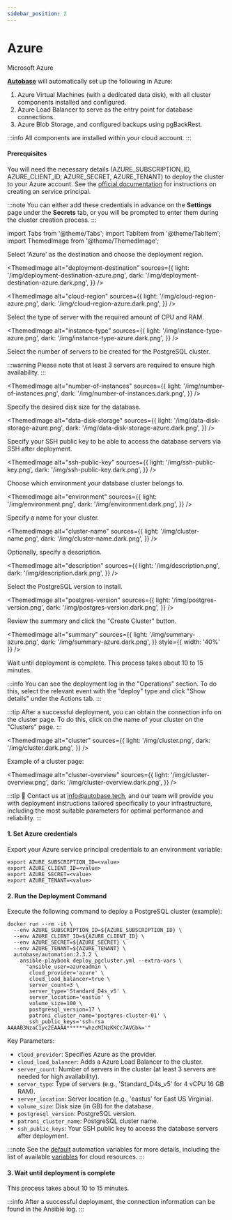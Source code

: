 ```yaml
---
sidebar_position: 2
---
```


# Azure

Microsoft Azure

**[Autobase](https://github.com/vitabaks/autobase)** will automatically set up the following in Azure:

1. Azure Virtual Machines (with a dedicated data disk), with all cluster components installed and configured.
2. Azure Load Balancer to serve as the entry point for database connections.
3. Azure Blob Storage, and configured backups using pgBackRest.

:::info
All components are installed within your cloud account.
:::

#### Prerequisites

You will need the necessary details (AZURE_SUBSCRIPTION_ID, AZURE_CLIENT_ID, AZURE_SECRET, AZURE_TENANT) to deploy the cluster to your Azure account.
See the [official documentation](https://learn.microsoft.com/en-us/azure/developer/ansible/create-ansible-service-principal?tabs=azure-cli) for instructions on creating an service principal.

:::note
You can either add these credentials in advance on the **Settings** page under the **Secrets** tab, or you will be prompted to enter them during the cluster creation process.
:::

import Tabs from '@theme/Tabs';
import TabItem from '@theme/TabItem';
import ThemedImage from '@theme/ThemedImage';

<Tabs>
  <TabItem value="console-ui" label="Console (UI)" default>

Select 'Azure' as the destination and choose the deployment region.

<ThemedImage
  alt="deployment-destination"
  sources={{
    light: '/img/deployment-destination-azure.png',
    dark: '/img/deployment-destination-azure.dark.png',
  }}
/>

<ThemedImage
  alt="cloud-region"
  sources={{
    light: '/img/cloud-region-azure.png',
    dark: '/img/cloud-region-azure.dark.png',
  }}
/>

Select the type of server with the required amount of CPU and RAM.

<ThemedImage
  alt="instance-type"
  sources={{
    light: '/img/instance-type-azure.png',
    dark: '/img/instance-type-azure.dark.png',
  }}
/>

Select the number of servers to be created for the PostgreSQL cluster.

:::warning
Please note that at least 3 servers are required to ensure high availability.
:::

<ThemedImage
  alt="number-of-instances"
  sources={{
    light: '/img/number-of-instances.png',
    dark: '/img/number-of-instances.dark.png',
  }}
/>

Specify the desired disk size for the database.

<ThemedImage
  alt="data-disk-storage"
  sources={{
    light: '/img/data-disk-storage-azure.png',
    dark: '/img/data-disk-storage-azure.dark.png',
  }}
/>

Specify your SSH public key to be able to access the database servers via SSH after deployment.

<ThemedImage
  alt="ssh-public-key"
  sources={{
    light: '/img/ssh-public-key.png',
    dark: '/img/ssh-public-key.dark.png',
  }}
/>

Choose which environment your database cluster belongs to.

<ThemedImage
  alt="environment"
  sources={{
    light: '/img/environment.png',
    dark: '/img/environment.dark.png',
  }}
/>

Specify a name for your cluster.

<ThemedImage
  alt="cluster-name"
  sources={{
    light: '/img/cluster-name.png',
    dark: '/img/cluster-name.dark.png',
  }}
/>

Optionally, specify a description.

<ThemedImage
  alt="description"
  sources={{
    light: '/img/description.png',
    dark: '/img/description.dark.png',
  }}
/>

Select the PostgreSQL version to install.

<ThemedImage
  alt="postgres-version"
  sources={{
    light: '/img/postgres-version.png',
    dark: '/img/postgres-version.dark.png',
  }}
/>

Review the summary and click the "Create Cluster" button.

<ThemedImage
  alt="summary"
  sources={{
    light: '/img/summary-azure.png',
    dark: '/img/summary-azure.dark.png',
  }}
  style={{ width: '40%' }}
/>

Wait until deployment is complete. This process takes about 10 to 15 minutes.

:::info
You can see the deployment log in the "Operations" section. To do this, select the relevant event with the "deploy" type and click "Show details" under the Actions tab.
:::

:::tip
After a successful deployment, you can obtain the connection info on the cluster page. To do this, click on the name of your cluster on the "Clusters" page.
:::

<ThemedImage
  alt="сluster"
  sources={{
    light: '/img/сluster.png',
    dark: '/img/сluster.dark.png',
  }}
/>

Example of a cluster page:

<ThemedImage
  alt="cluster-overview"
  sources={{
    light: '/img/cluster-overview.png',
    dark: '/img/cluster-overview.dark.png',
  }}
/>

  </TabItem>
  <TabItem value="command-line" label="Command line">

:::tip
📩 Contact us at info@autobase.tech, and our team will provide you with deployment instructions tailored specifically to your infrastructure, including the most suitable parameters for optimal performance and reliability.
:::

#### 1. Set Azure credentials

Export your Azure service principal credentials to an environment variable:

```
export AZURE_SUBSCRIPTION_ID=<value>
export AZURE_CLIENT_ID=<value>
export AZURE_SECRET=<value>
export AZURE_TENANT=<value>
```

#### 2. Run the Deployment Command

Execute the following command to deploy a PostgreSQL cluster (example):

```
docker run --rm -it \
  --env AZURE_SUBSCRIPTION_ID=${AZURE_SUBSCRIPTION_ID} \
  --env AZURE_CLIENT_ID=${AZURE_CLIENT_ID} \
  --env AZURE_SECRET=${AZURE_SECRET} \
  --env AZURE_TENANT=${AZURE_TENANT} \
  autobase/automation:2.3.2 \
    ansible-playbook deploy_pgcluster.yml --extra-vars \
      "ansible_user=azureadmin \
       cloud_provider='azure' \
       cloud_load_balancer=true \
       server_count=3 \
       server_type='Standard_D4s_v5' \
       server_location='eastus' \
       volume_size=100 \
       postgresql_version=17 \
       patroni_cluster_name='postgres-cluster-01' \
       ssh_public_keys='ssh-rsa AAAAB3NzaC1yc2EAAAA******whzcMINzKKCc7AVGbk='"
```

Key Parameters:
- `cloud_provider`: Specifies Azure as the provider.
- `cloud_load_balancer`: Adds a Azure Load Balancer to the cluster.
- `server_count`: Number of servers in the cluster (at least 3 servers are needed for high availability).
- `server_type`: Type of servers (e.g., 'Standard_D4s_v5' for 4 vCPU 16 GB RAM).
- `server_location`: Server location (e.g., 'eastus' for East US Virginia).
- `volume_size`: Disk size (in GB) for the database.
- `postgresql_version`: PostgreSQL version.
- `patroni_cluster_name`: PostgreSQL cluster name.
- `ssh_public_keys`: Your SSH public key to access the database servers after deployment.

:::note
See the [default](https://github.com/vitabaks/autobase/tree/master/automation/roles/common/defaults) automation variables for more details, including the list of available [variables](https://github.com/vitabaks/autobase/blob/master/automation/roles/cloud_resources/defaults/main.yml) for cloud resources.
:::

#### 3. Wait until deployment is complete

This process takes about 10 to 15 minutes.

:::info
After a successful deployment, the connection information can be found in the Ansible log.
:::

  </TabItem>
</Tabs>
